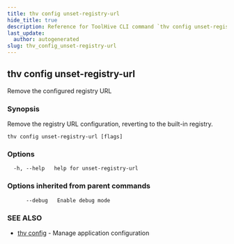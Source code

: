 ```yaml
---
title: thv config unset-registry-url
hide_title: true
description: Reference for ToolHive CLI command `thv config unset-registry-url`
last_update:
  author: autogenerated
slug: thv_config_unset-registry-url
---
```


## thv config unset-registry-url

Remove the configured registry URL

### Synopsis

Remove the registry URL configuration, reverting to the built-in registry.

```
thv config unset-registry-url [flags]
```

### Options

```
  -h, --help   help for unset-registry-url
```

### Options inherited from parent commands

```
      --debug   Enable debug mode
```

### SEE ALSO

* [thv config](thv_config.md)	 - Manage application configuration

